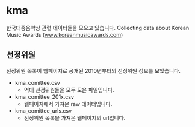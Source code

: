 # kma
한국대중음악상 관련 데이터들을 모으고 있습니다. 
Collecting data about Korean Music Awards (www.koreanmusicawards.com)

## 선정위원

선정위원 목록이 웹페이지로 공개된 2010년부터의 선정위원 정보를 모았습니다.

- kma_comittee.csv
  - 역대 선정위원들을 모두 모은 파일입니다.
- kma_comittee_201x.csv
  - 웹페이지에서 가져온 raw 데이터입니다.
- kma_comittee_urls.csv
  - 선정위원 목록을 가져온 웹페이지의 url입니다.
